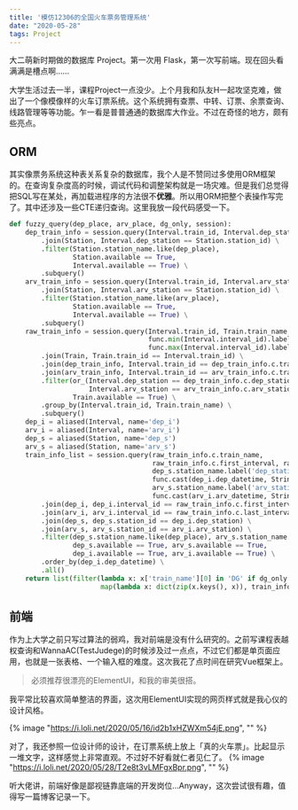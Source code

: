 ```yaml
---
title: '模仿12306的全国火车票务管理系统'
date: "2020-05-28"
tags: Project
---
```


大二萌新时期做的数据库 Project。第一次用 Flask，第一次写前端。现在回头看满满是槽点啊……

<!-- more -->

大学生活过去一半，课程Project一点没少。上个月我和队友H一起攻坚克难，做出了一个像模像样的火车订票系统。这个系统拥有查票、中转、订票、余票查询、线路管理等等功能。乍一看是普普通通的数据库大作业。不过在奇怪的地方，颇有些亮点。 

## ORM
其实像票务系统这种表关系复杂的数据库，我个人是不赞同过多使用ORM框架的。在查询复杂度高的时候，调试代码和调整架构就是一场灾难。但是我们总觉得把SQL写在某处，再加载进程序的方法很不**优雅**。所以用ORM把整个表操作写完了。其中还涉及一些CTE递归查询。这里我放一段代码感受一下。
```python
def fuzzy_query(dep_place, arv_place, dg_only, session):
    dep_train_info = session.query(Interval.train_id, Interval.dep_station) \
        .join(Station, Interval.dep_station == Station.station_id) \
        .filter(Station.station_name.like(dep_place),
                Station.available == True,
                Interval.available == True) \
        .subquery()
    arv_train_info = session.query(Interval.train_id, Interval.arv_station) \
        .join(Station, Interval.arv_station == Station.station_id) \
        .filter(Station.station_name.like(arv_place),
                Station.available == True,
                Interval.available == True) \
        .subquery()
    raw_train_info = session.query(Interval.train_id, Train.train_name,
                                   func.min(Interval.interval_id).label('first_interval'),
                                   func.max(Interval.interval_id).label('last_interval')) \
        .join(Train, Train.train_id == Interval.train_id) \
        .join(dep_train_info, Interval.train_id == dep_train_info.c.train_id) \
        .join(arv_train_info, Interval.train_id == arv_train_info.c.train_id) \
        .filter(or_(Interval.dep_station == dep_train_info.c.dep_station,
                    Interval.arv_station == arv_train_info.c.arv_station),
                Train.available == True) \
        .group_by(Interval.train_id, Train.train_name) \
        .subquery()
    dep_i = aliased(Interval, name='dep_i')
    arv_i = aliased(Interval, name='arv_i')
    dep_s = aliased(Station, name='dep_s')
    arv_s = aliased(Station, name='arv_s')
    train_info_list = session.query(raw_train_info.c.train_name,
                                    raw_train_info.c.first_interval, raw_train_info.c.last_interval,
                                    dep_s.station_name.label('dep_station'),
                                    func.cast(dep_i.dep_datetime, String).label('dep_time'),
                                    arv_s.station_name.label('arv_station'),
                                    func.cast(arv_i.arv_datetime, String).label('arv_time')) \
        .join(dep_i, dep_i.interval_id == raw_train_info.c.first_interval) \
        .join(arv_i, arv_i.interval_id == raw_train_info.c.last_interval) \
        .join(dep_s, dep_s.station_id == dep_i.dep_station) \
        .join(arv_s, arv_s.station_id == arv_i.arv_station) \
        .filter(dep_s.station_name.like(dep_place), arv_s.station_name.like(arv_place),
                dep_s.available == True, arv_s.available == True,
                dep_i.available == True, arv_i.available == True) \
        .order_by(dep_i.dep_datetime) \
        .all()
    return list(filter(lambda x: x['train_name'][0] in 'DG' if dg_only else True,
                       map(lambda x: dict(zip(x.keys(), x)), train_info_list)))
```


## 前端
作为上大学之前只写过算法的弱鸡，我对前端是没有什么研究的。之前写课程表越权查询和WannaAC(TestJudege)的时候涉及过一点点，不过它们都是单页面应用，也就是一张表格、一个输入框的难度。这次我花了点时间在研究Vue框架上。
> 必须推荐很漂亮的ElementUI，和我的审美很搭。

我平常比较喜欢简单整洁的界面，这次用ElementUI实现的网页样式就是我心仪的设计风格。

{% image "https://i.loli.net/2020/05/16/id2b1xHZWXm54jE.png", "" %}

对了，我还参照一位设计师的设计，在订票系统上放上「真的火车票」。比起显示一堆文字，这样感觉上非常直观。不过好不好看就仁者见仁了。
{% image "https://i.loli.net/2020/05/28/T2e8t3vLMFgxBpr.png", "" %}

听大佬讲，前端好像是鄙视链靠底端的开发岗位…Anyway，这次尝试很有趣，值得写一篇博客记录一下。

